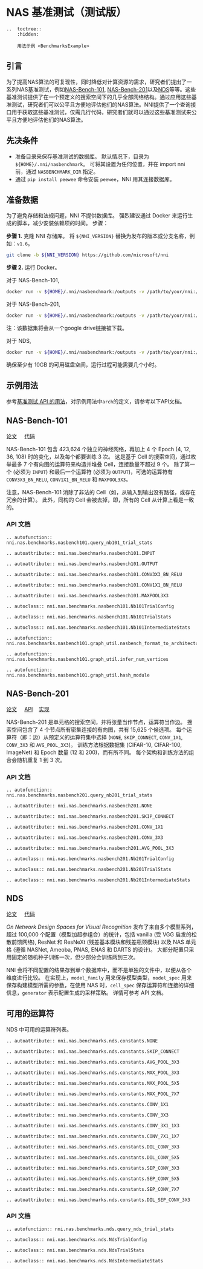 # NAS 基准测试（测试版）

```eval_rst
..  toctree::
    :hidden:

    用法示例 <BenchmarksExample>
```

## 引言
为了提高NAS算法的可复现性，同时降低对计算资源的需求，研究者们提出了一系列NAS基准测试，例如[NAS-Bench-101](https://arxiv.org/abs/1902.09635), [NAS-Bench-201](https://arxiv.org/abs/2001.00326)以及[NDS](https://arxiv.org/abs/1905.13214)等等。这些基准测试提供了在一个预定义的搜索空间下的几乎全部网络结构。通过应用这些基准测试，研究者们可以公平且方便地评估他们的NAS算法。NNI提供了一个查询接口用于获取这些基准测试，仅需几行代码，研究者们就可以通过这些基准测试来公平且方便地评估他们的NAS算法。

## 先决条件

* 准备目录来保存基准测试的数据库。 默认情况下，目录为 `${HOME}/.nni/nasbenchmark`。 可将其设置为任何位置，并在 import nni 前，通过 `NASBENCHMARK_DIR` 指定。
* 通过 `pip install peewee` 命令安装 `peewee`，NNI 用其连接数据库。

## 准备数据

为了避免存储和法规问题，NNI 不提供数据库。 强烈建议通过 Docker 来运行生成的脚本，减少安装依赖项的时间。 步骤：

**步骤 1.** 克隆 NNI 存储库。 将 `${NNI_VERSION}` 替换为发布的版本或分支名称，例如：`v1.6`。

```bash
git clone -b ${NNI_VERSION} https://github.com/microsoft/nni
```

**步骤 2.** 运行 Docker。

对于 NAS-Bench-101,

```bash
docker run -v ${HOME}/.nni/nasbenchmark:/outputs -v /path/to/your/nni:/nni tensorflow/tensorflow:1.15.2-py3 /bin/bash /nni/examples/nas/benchmarks/nasbench101.sh
```

对于 NAS-Bench-201,

```bash
docker run -v ${HOME}/.nni/nasbenchmark:/outputs -v /path/to/your/nni:/nni ufoym/deepo:pytorch-cpu /bin/bash /nni/examples/nas/benchmarks/nasbench201.sh
```
注：该数据集将会从一个google drive链接被下载。

对于 NDS,

```bash
docker run -v ${HOME}/.nni/nasbenchmark:/outputs -v /path/to/your/nni:/nni python:3.7 /bin/bash /nni/examples/nas/benchmarks/nds.sh
```

确保至少有 10GB 的可用磁盘空间，运行过程可能需要几个小时。

## 示例用法

参考[基准测试 API 的用法](./BenchmarksExample)，对示例用法中`arch`的定义，请参考以下API文档。

## NAS-Bench-101

[论文](https://arxiv.org/abs/1902.09635) &nbsp; &nbsp; [代码](https://github.com/google-research/nasbench)

NAS-Bench-101 包含 423,624 个独立的神经网络，再加上 4 个 Epoch (4, 12, 36, 108) 时的变化，以及每个都要训练 3 次。 这是基于 Cell 的搜索空间，通过枚举最多 7 个有向图的运算符来构造并堆叠 Cell，连接数量不超过 9 个。 除了第一个 (必须为 `INPUT`) 和最后一个运算符 (必须为 `OUTPUT`)，可选的运算符有 `CONV3X3_BN_RELU`, `CONV1X1_BN_RELU` 和 `MAXPOOL3X3`。

注意，NAS-Bench-101 消除了非法的 Cell（如，从输入到输出没有路径，或存在冗余的计算）。 此外，同构的 Cell 会被去掉，即，所有的 Cell 从计算上看是一致的。

### API 文档

```eval_rst
.. autofunction:: nni.nas.benchmarks.nasbench101.query_nb101_trial_stats

.. autoattribute:: nni.nas.benchmarks.nasbench101.INPUT

.. autoattribute:: nni.nas.benchmarks.nasbench101.OUTPUT

.. autoattribute:: nni.nas.benchmarks.nasbench101.CONV3X3_BN_RELU

.. autoattribute:: nni.nas.benchmarks.nasbench101.CONV1X1_BN_RELU

.. autoattribute:: nni.nas.benchmarks.nasbench101.MAXPOOL3X3

.. autoclass:: nni.nas.benchmarks.nasbench101.Nb101TrialConfig

.. autoclass:: nni.nas.benchmarks.nasbench101.Nb101TrialStats

.. autoclass:: nni.nas.benchmarks.nasbench101.Nb101IntermediateStats

.. autofunction:: nni.nas.benchmarks.nasbench101.graph_util.nasbench_format_to_architecture_repr

.. autofunction:: nni.nas.benchmarks.nasbench101.graph_util.infer_num_vertices

.. autofunction:: nni.nas.benchmarks.nasbench101.graph_util.hash_module
```

## NAS-Bench-201

[论文](https://arxiv.org/abs/2001.00326) &nbsp; &nbsp; [API](https://github.com/D-X-Y/NAS-Bench-201) &nbsp; &nbsp;[实现](https://github.com/D-X-Y/AutoDL-Projects)

NAS-Bench-201 是单元格的搜索空间，并将张量当作节点，运算符当作边。 搜索空间包含了 4 个节点所有密集连接的有向图，共有 15,625 个候选项。 每个运算符（即：边）从预定义的运算符集中选择 (`NONE`, `SKIP_CONNECT`, `CONV_1X1`, `CONV_3X3` 和 `AVG_POOL_3X3`)。 训练方法根据数据集 (CIFAR-10, CIFAR-100, ImageNet) 和 Epoch 数量 (12 和 200)，而有所不同。 每个架构和训练方法的组合会随机重复 1 到 3 次。

### API 文档


```eval_rst
.. autofunction:: nni.nas.benchmarks.nasbench201.query_nb201_trial_stats

.. autoattribute:: nni.nas.benchmarks.nasbench201.NONE

.. autoattribute:: nni.nas.benchmarks.nasbench201.SKIP_CONNECT

.. autoattribute:: nni.nas.benchmarks.nasbench201.CONV_1X1

.. autoattribute:: nni.nas.benchmarks.nasbench201.CONV_3X3

.. autoattribute:: nni.nas.benchmarks.nasbench201.AVG_POOL_3X3

.. autoclass:: nni.nas.benchmarks.nasbench201.Nb201TrialConfig

.. autoclass:: nni.nas.benchmarks.nasbench201.Nb201TrialStats

.. autoclass:: nni.nas.benchmarks.nasbench201.Nb201IntermediateStats
```

## NDS

[论文](https://arxiv.org/abs/1905.13214) &nbsp; &nbsp; [代码](https://github.com/facebookresearch/nds)

_On Network Design Spaces for Visual Recognition_ 发布了来自多个模型系列，超过 100,000 个配置（模型加超参组合）的统计，包括 vanilla (受 VGG 启发的松散前馈网络), ResNet 和 ResNeXt (残差基本模块和残差瓶颈模块) 以及 NAS 单元格 (遵循 NASNet, Ameoba, PNAS, ENAS 和 DARTS 的设计)。 大部分配置只采用固定的随机种子训练一次，但少部分会训练两到三次。

NNI 会将不同配置的结果存到单个数据库中，而不是单独的文件中，以便从各个维度进行比较。 在实现上，`model_family` 用来保存模型类型，`model_spec` 用来保存构建模型所需的参数，在使用 NAS 时，`cell_spec` 保存运算符和连接的详细信息，`generator` 表示配置生成的采样策略。 详情可参考 API 文档。

## 可用的运算符

NDS 中可用的运算符列表。

```eval_rst
.. autoattribute:: nni.nas.benchmarks.nds.constants.NONE

.. autoattribute:: nni.nas.benchmarks.nds.constants.SKIP_CONNECT

.. autoattribute:: nni.nas.benchmarks.nds.constants.AVG_POOL_3X3

.. autoattribute:: nni.nas.benchmarks.nds.constants.MAX_POOL_3X3

.. autoattribute:: nni.nas.benchmarks.nds.constants.MAX_POOL_5X5

.. autoattribute:: nni.nas.benchmarks.nds.constants.MAX_POOL_7X7

.. autoattribute:: nni.nas.benchmarks.nds.constants.CONV_1X1

.. autoattribute:: nni.nas.benchmarks.nds.constants.CONV_3X3

.. autoattribute:: nni.nas.benchmarks.nds.constants.CONV_3X1_1X3

.. autoattribute:: nni.nas.benchmarks.nds.constants.CONV_7X1_1X7

.. autoattribute:: nni.nas.benchmarks.nds.constants.DIL_CONV_3X3

.. autoattribute:: nni.nas.benchmarks.nds.constants.DIL_CONV_5X5

.. autoattribute:: nni.nas.benchmarks.nds.constants.SEP_CONV_3X3

.. autoattribute:: nni.nas.benchmarks.nds.constants.SEP_CONV_5X5

.. autoattribute:: nni.nas.benchmarks.nds.constants.SEP_CONV_7X7

.. autoattribute:: nni.nas.benchmarks.nds.constants.DIL_SEP_CONV_3X3
```

### API 文档

```eval_rst
.. autofunction:: nni.nas.benchmarks.nds.query_nds_trial_stats

.. autoclass:: nni.nas.benchmarks.nds.NdsTrialConfig

.. autoclass:: nni.nas.benchmarks.nds.NdsTrialStats

.. autoclass:: nni.nas.benchmarks.nds.NdsIntermediateStats
```